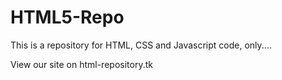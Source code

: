 # HTML5-Repo
This is a repository for HTML, CSS and Javascript code, only....

View our site on html-repository.tk
